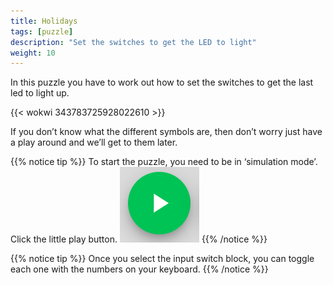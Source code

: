 ```yaml
---
title: Holidays
tags: [puzzle]
description: "Set the switches to get the LED to light"
weight: 10
---
```


In this puzzle you have to work out how to set the switches to get the last led to light up.  

{{< wokwi 343783725928022610 >}}

If you don’t know what the different symbols are, then don’t worry just have a play around and we’ll get to them later.

{{% notice tip %}}
To start the puzzle, you need to be in ‘simulation mode’. Click the little play button.  ![play](images/playbutton.png?width=80)
{{% /notice %}}

{{% notice tip %}}
Once you select the input switch block, you can toggle each one with the numbers on your keyboard.
{{% /notice %}}
